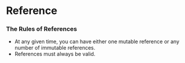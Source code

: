 # Reference

### The Rules of References
- At any given time, you can have either one mutable reference or any number of immutable references.
- References must always be valid.
